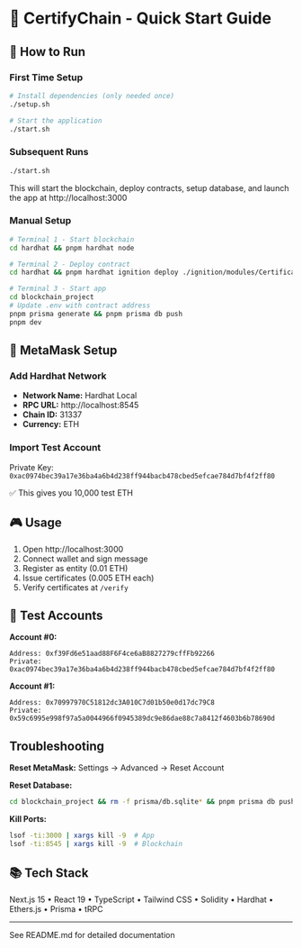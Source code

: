 # 🚀 CertifyChain - Quick Start Guide

## 🎯 How to Run

### First Time Setup

```bash
# Install dependencies (only needed once)
./setup.sh

# Start the application
./start.sh
```

### Subsequent Runs

```bash
./start.sh
```

This will start the blockchain, deploy contracts, setup database, and launch the app at http://localhost:3000

### Manual Setup

```bash
# Terminal 1 - Start blockchain
cd hardhat && pnpm hardhat node

# Terminal 2 - Deploy contract
cd hardhat && pnpm hardhat ignition deploy ./ignition/modules/CertificateRegistry.ts --network localhost

# Terminal 3 - Start app
cd blockchain_project
# Update .env with contract address
pnpm prisma generate && pnpm prisma db push
pnpm dev
```

## 🦊 MetaMask Setup

### Add Hardhat Network
- **Network Name:** Hardhat Local
- **RPC URL:** http://localhost:8545
- **Chain ID:** 31337
- **Currency:** ETH

### Import Test Account
Private Key: `0xac0974bec39a17e36ba4a6b4d238ff944bacb478cbed5efcae784d7bf4f2ff80`

✅ This gives you 10,000 test ETH

## 🎮 Usage

1. Open http://localhost:3000
2. Connect wallet and sign message
3. Register as entity (0.01 ETH)
4. Issue certificates (0.005 ETH each)
5. Verify certificates at `/verify`

## 🔑 Test Accounts

**Account #0:**
```
Address: 0xf39Fd6e51aad88F6F4ce6aB8827279cffFb92266
Private: 0xac0974bec39a17e36ba4a6b4d238ff944bacb478cbed5efcae784d7bf4f2ff80
```

**Account #1:**
```
Address: 0x70997970C51812dc3A010C7d01b50e0d17dc79C8
Private: 0x59c6995e998f97a5a0044966f0945389dc9e86dae88c7a8412f4603b6b78690d
```

##  Troubleshooting

**Reset MetaMask:** Settings → Advanced → Reset Account

**Reset Database:**
```bash
cd blockchain_project && rm -f prisma/db.sqlite* && pnpm prisma db push
```

**Kill Ports:**
```bash
lsof -ti:3000 | xargs kill -9  # App
lsof -ti:8545 | xargs kill -9  # Blockchain
```

## 📚 Tech Stack

Next.js 15 • React 19 • TypeScript • Tailwind CSS • Solidity • Hardhat • Ethers.js • Prisma • tRPC

---

See README.md for detailed documentation
